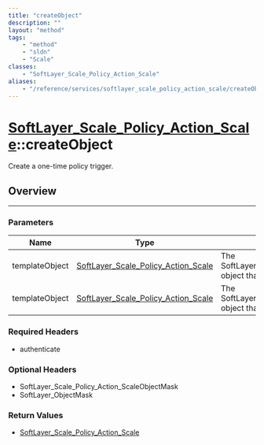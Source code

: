 ```yaml
---
title: "createObject"
description: ""
layout: "method"
tags:
    - "method"
    - "sldn"
    - "Scale"
classes:
    - "SoftLayer_Scale_Policy_Action_Scale"
aliases:
    - "/reference/services/softlayer_scale_policy_action_scale/createObject"
---
```

# [SoftLayer_Scale_Policy_Action_Scale](/reference/services/SoftLayer_Scale_Policy_Action_Scale)::createObject


Create a one-time policy trigger.


## Overview 


-----

### Parameters 
|Name | Type | Description |
| --- | --- | --- |
|templateObject| <a href='/reference/datatypes/SoftLayer_Scale_Policy_Action_Scale'>SoftLayer_Scale_Policy_Action_Scale </a>| The SoftLayer_Scale_Policy_Action_Scale object that you wish to create.|
|templateObject| <a href='/reference/datatypes/SoftLayer_Scale_Policy_Action_Scale'>SoftLayer_Scale_Policy_Action_Scale </a>| The SoftLayer_Scale_Policy_Action_Scale object that you wish to create.|


### Required Headers
* authenticate


### Optional Headers
* SoftLayer_Scale_Policy_Action_ScaleObjectMask
* SoftLayer_ObjectMask

### Return Values
* <a href='/reference/datatypes/SoftLayer_Scale_Policy_Action_Scale'>SoftLayer_Scale_Policy_Action_Scale </a>




